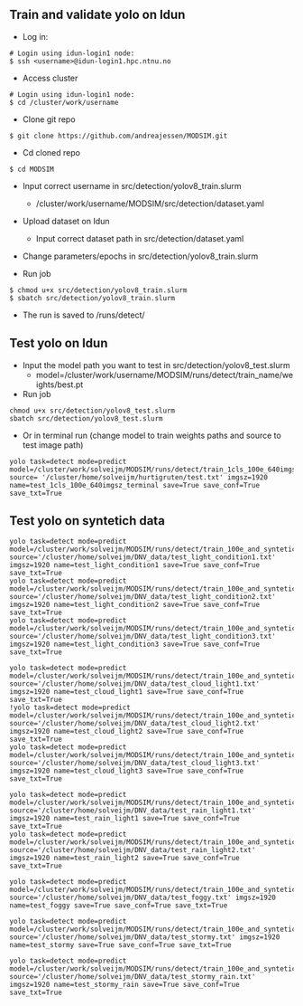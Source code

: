 ## Train and validate yolo on Idun

- Log in:
```
# Login using idun-login1 node:
$ ssh <username>@idun-login1.hpc.ntnu.no
```

- Access cluster
```
# Login using idun-login1 node:
$ cd /cluster/work/username
```

- Clone git repo
```
$ git clone https://github.com/andreajessen/MODSIM.git
```

- Cd cloned repo
```
$ cd MODSIM
```

- Input correct username in src/detection/yolov8_train.slurm
    - /cluster/work/username/MODSIM/src/detection/dataset.yaml

- Upload dataset on Idun
    - Input correct dataset path in src/detection/dataset.yaml

- Change parameters/epochs in src/detection/yolov8_train.slurm

- Run job
```
$ chmod u+x src/detection/yolov8_train.slurm
$ sbatch src/detection/yolov8_train.slurm
```

- The run is saved to /runs/detect/

## Test yolo on Idun
- Input the model path you want to test in src/detection/yolov8_test.slurm
    - model=/cluster/work/username/MODSIM/runs/detect/train_name/weights/best.pt
- Run job
```
chmod u+x src/detection/yolov8_test.slurm
sbatch src/detection/yolov8_test.slurm
```
- Or in terminal run (change model to train weights paths and source to test image path)
```
yolo task=detect mode=predict model=/cluster/work/solveijm/MODSIM/runs/detect/train_1cls_100e_640imgsz_terminal/weights/best.pt source= '/cluster/home/solveijm/hurtigruten/test.txt' imgsz=1920 name=test_1cls_100e_640imgsz_terminal save=True save_conf=True save_txt=True

```


## Test yolo on syntetich data

```
yolo task=detect mode=predict model=/cluster/work/solveijm/MODSIM/runs/detect/train_100e_and_syntetich3/weights/best.pt source='/cluster/home/solveijm/DNV_data/test_light_condition1.txt' imgsz=1920 name=test_light_condition1 save=True save_conf=True save_txt=True
yolo task=detect mode=predict model=/cluster/work/solveijm/MODSIM/runs/detect/train_100e_and_syntetich3/weights/best.pt source='/cluster/home/solveijm/DNV_data/test_light_condition2.txt' imgsz=1920 name=test_light_condition2 save=True save_conf=True save_txt=True
yolo task=detect mode=predict model=/cluster/work/solveijm/MODSIM/runs/detect/train_100e_and_syntetich3/weights/best.pt source='/cluster/home/solveijm/DNV_data/test_light_condition3.txt' imgsz=1920 name=test_light_condition3 save=True save_conf=True save_txt=True

yolo task=detect mode=predict model=/cluster/work/solveijm/MODSIM/runs/detect/train_100e_and_syntetich3/weights/best.pt source='/cluster/home/solveijm/DNV_data/test_cloud_light1.txt' imgsz=1920 name=test_cloud_light1 save=True save_conf=True save_txt=True
!yolo task=detect mode=predict model=/cluster/work/solveijm/MODSIM/runs/detect/train_100e_and_syntetich3/weights/best.pt source='/cluster/home/solveijm/DNV_data/test_cloud_light2.txt' imgsz=1920 name=test_cloud_light2 save=True save_conf=True save_txt=True
yolo task=detect mode=predict model=/cluster/work/solveijm/MODSIM/runs/detect/train_100e_and_syntetich3/weights/best.pt source='/cluster/home/solveijm/DNV_data/test_cloud_light3.txt' imgsz=1920 name=test_cloud_light3 save=True save_conf=True save_txt=True

yolo task=detect mode=predict model=/cluster/work/solveijm/MODSIM/runs/detect/train_100e_and_syntetich3/weights/best.pt source='/cluster/home/solveijm/DNV_data/test_rain_light1.txt' imgsz=1920 name=test_rain_light1 save=True save_conf=True save_txt=True
yolo task=detect mode=predict model=/cluster/work/solveijm/MODSIM/runs/detect/train_100e_and_syntetich3/weights/best.pt source='/cluster/home/solveijm/DNV_data/test_rain_light2.txt' imgsz=1920 name=test_rain_light2 save=True save_conf=True save_txt=True

yolo task=detect mode=predict model=/cluster/work/solveijm/MODSIM/runs/detect/train_100e_and_syntetich3/weights/best.pt source='/cluster/home/solveijm/DNV_data/test_foggy.txt' imgsz=1920 name=test_foggy save=True save_conf=True save_txt=True

yolo task=detect mode=predict model=/cluster/work/solveijm/MODSIM/runs/detect/train_100e_and_syntetich3/weights/best.pt source='/cluster/home/solveijm/DNV_data/test_stormy.txt' imgsz=1920 name=test_stormy save=True save_conf=True save_txt=True

yolo task=detect mode=predict model=/cluster/work/solveijm/MODSIM/runs/detect/train_100e_and_syntetich3/weights/best.pt source='/cluster/home/solveijm/DNV_data/test_stormy_rain.txt' imgsz=1920 name=test_stormy_rain save=True save_conf=True save_txt=True
```

